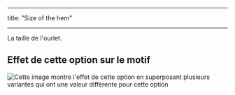 - - -
title: "Size of the hem"
- - -

La taille de l'ourlet.

## Effet de cette option sur le motif

![Cette image montre l'effet de cette option en superposant plusieurs variantes qui ont une valeur différente pour cette option](penelope_hem_sample.svg "Effect of this option on the pattern")
